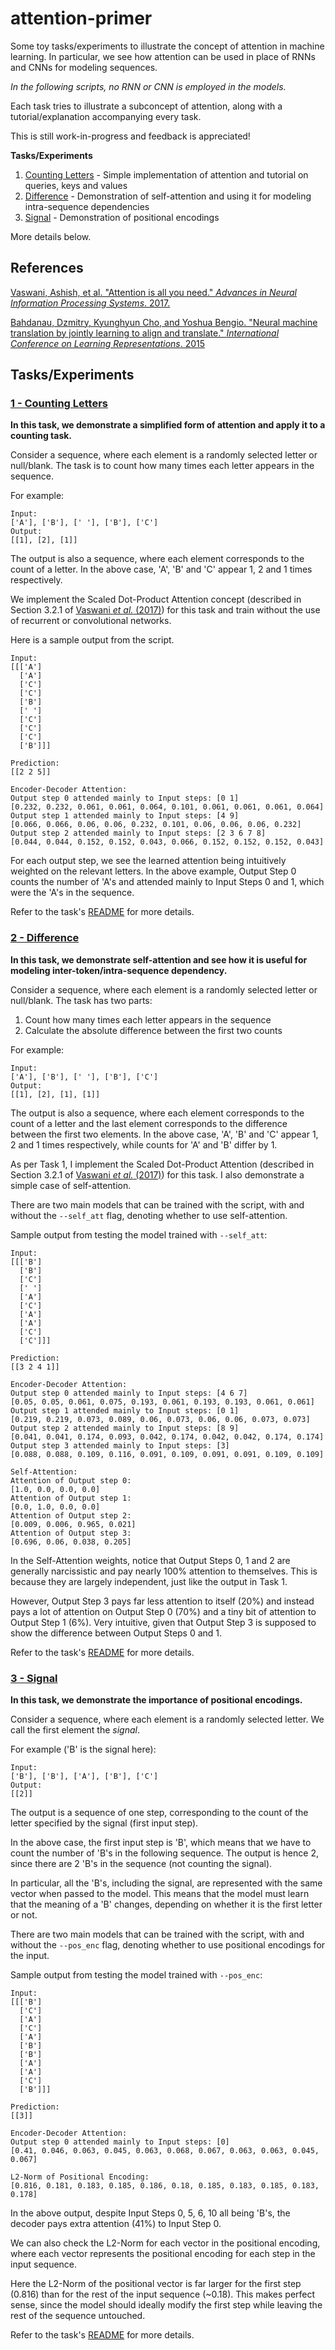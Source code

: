 # attention-primer

Some toy tasks/experiments to illustrate the concept of attention in machine learning. In particular, we see how attention can be used in place of RNNs and CNNs for modeling sequences. 

*In the following scripts, no RNN or CNN is employed in the models.*

Each task tries to illustrate a subconcept of attention, along with a tutorial/explanation accompanying every task.

This is still work-in-progress and feedback is appreciated!

**Tasks/Experiments**

1. [Counting Letters](https://github.com/greentfrapp/attention-primer/tree/master/1_counting-letters) - Simple implementation of attention and tutorial on queries, keys and values
2. [Difference](https://github.com/greentfrapp/attention-primer/tree/master/2_difference) - Demonstration of self-attention and using it for modeling intra-sequence dependencies
3. [Signal](https://github.com/greentfrapp/attention-primer/tree/master/3_signal) - Demonstration of positional encodings

More details below.

## References

[Vaswani, Ashish, et al. "Attention is all you need." *Advances in Neural Information Processing Systems*. 2017.](https://arxiv.org/abs/1706.03762)

[Bahdanau, Dzmitry, Kyunghyun Cho, and Yoshua Bengio. "Neural machine translation by jointly learning to align and translate." *International Conference on Learning Representations*. 2015](https://arxiv.org/abs/1409.0473)

## Tasks/Experiments


### [1 - Counting Letters](https://github.com/greentfrapp/attention-primer/tree/master/1_counting-letters)

**In this task, we demonstrate a simplified form of attention and apply it to a counting task.**

Consider a sequence, where each element is a randomly selected letter or null/blank. The task is to count how many times each letter appears in the sequence.

For example:

```
Input:
['A'], ['B'], [' '], ['B'], ['C']
Output:
[[1], [2], [1]]
```

The output is also a sequence, where each element corresponds to the count of a letter. In the above case, 'A', 'B' and 'C' appear 1, 2 and 1 times respectively.

We implement the Scaled Dot-Product Attention concept (described in Section 3.2.1 of [Vaswani *et al.* (2017)](https://arxiv.org/abs/1706.03762)) for this task and train without the use of recurrent or convolutional networks.

Here is a sample output from the script.

```
Input: 
[[['A']
  ['A']
  ['C']
  ['C']
  ['B']
  [' ']
  ['C']
  ['C']
  ['C']
  ['B']]]

Prediction: 
[[2 2 5]]

Encoder-Decoder Attention: 
Output step 0 attended mainly to Input steps: [0 1]
[0.232, 0.232, 0.061, 0.061, 0.064, 0.101, 0.061, 0.061, 0.061, 0.064]
Output step 1 attended mainly to Input steps: [4 9]
[0.066, 0.066, 0.06, 0.06, 0.232, 0.101, 0.06, 0.06, 0.06, 0.232]
Output step 2 attended mainly to Input steps: [2 3 6 7 8]
[0.044, 0.044, 0.152, 0.152, 0.043, 0.066, 0.152, 0.152, 0.152, 0.043]
```

For each output step, we see the learned attention being intuitively weighted on the relevant letters. In the above example, Output Step 0 counts the number of 'A's and attended mainly to Input Steps 0 and 1, which were the 'A's in the sequence.

Refer to the task's [README](https://github.com/greentfrapp/attention-primer/tree/master/1_counting-letters) for more details.

### [2 - Difference](https://github.com/greentfrapp/attention-primer/tree/master/2_difference)

**In this task, we demonstrate self-attention and see how it is useful for modeling inter-token/intra-sequence dependency.**

Consider a sequence, where each element is a randomly selected letter or null/blank. The task has two parts: 

1. Count how many times each letter appears in the sequence
2. Calculate the absolute difference between the first two counts

For example:

```
Input:
['A'], ['B'], [' '], ['B'], ['C']
Output:
[[1], [2], [1], [1]]
```

The output is also a sequence, where each element corresponds to the count of a letter and the last element corresponds to the difference between the first two elements. In the above case, 'A', 'B' and 'C' appear 1, 2 and 1 times respectively, while counts for 'A' and 'B' differ by 1.

As per Task 1, I implement the Scaled Dot-Product Attention (described in Section 3.2.1 of [Vaswani *et al.* (2017)](https://arxiv.org/abs/1706.03762)) for this task. I also demonstrate a simple case of self-attention.

There are two main models that can be trained with the script, with and without the `--self_att` flag, denoting whether to use self-attention.

Sample output from testing the model trained with `--self_att`:

```
Input: 
[[['B']
  ['B']
  ['C']
  [' ']
  ['A']
  ['C']
  ['A']
  ['A']
  ['C']
  ['C']]]

Prediction: 
[[3 2 4 1]]

Encoder-Decoder Attention: 
Output step 0 attended mainly to Input steps: [4 6 7]
[0.05, 0.05, 0.061, 0.075, 0.193, 0.061, 0.193, 0.193, 0.061, 0.061]
Output step 1 attended mainly to Input steps: [0 1]
[0.219, 0.219, 0.073, 0.089, 0.06, 0.073, 0.06, 0.06, 0.073, 0.073]
Output step 2 attended mainly to Input steps: [8 9]
[0.041, 0.041, 0.174, 0.093, 0.042, 0.174, 0.042, 0.042, 0.174, 0.174]
Output step 3 attended mainly to Input steps: [3]
[0.088, 0.088, 0.109, 0.116, 0.091, 0.109, 0.091, 0.091, 0.109, 0.109]

Self-Attention: 
Attention of Output step 0:
[1.0, 0.0, 0.0, 0.0]
Attention of Output step 1:
[0.0, 1.0, 0.0, 0.0]
Attention of Output step 2:
[0.009, 0.006, 0.965, 0.021]
Attention of Output step 3:
[0.696, 0.06, 0.038, 0.205]
```

In the Self-Attention weights, notice that Output Steps 0, 1 and 2 are generally narcissistic and pay nearly 100% attention to themselves. This is because they are largely independent, just like the output in Task 1.

However, Output Step 3 pays far less attention to itself (20%) and instead pays a lot of attention on Output Step 0 (70%) and a tiny bit of attention to Output Step 1 (6%). Very intuitive, given that Output Step 3 is supposed to show the difference between Output Steps 0 and 1.

Refer to the task's [README](https://github.com/greentfrapp/attention-primer/tree/master/2_difference) for more details.

### [3 - Signal](https://github.com/greentfrapp/attention-primer/tree/master/3_signal)

**In this task, we demonstrate the importance of positional encodings.**

Consider a sequence, where each element is a randomly selected letter. We call the first element the *signal*. 

For example ('B' is the signal here):

```
Input:
['B'], ['B'], ['A'], ['B'], ['C']
Output:
[[2]]
```

The output is a sequence of one step, corresponding to the count of the letter specified by the signal (first input step).

In the above case, the first input step is 'B', which means that we have to count the number of 'B's in the following sequence. The output is hence 2, since there are 2 'B's in the sequence (not counting the signal).

In particular, all the 'B's, including the signal, are represented with the same vector when passed to the model. This means that the model must learn that the meaning of a 'B' changes, depending on whether it is the first letter or not.

There are two main models that can be trained with the script, with and without the `--pos_enc` flag, denoting whether to use positional encodings for the input.

Sample output from testing the model trained with `--pos_enc`:

```
Input: 
[[['B']
  ['C']
  ['A']
  ['C']
  ['A']
  ['B']
  ['B']
  ['A']
  ['A']
  ['C']
  ['B']]]

Prediction: 
[[3]]

Encoder-Decoder Attention: 
Output step 0 attended mainly to Input steps: [0]
[0.41, 0.046, 0.063, 0.045, 0.063, 0.068, 0.067, 0.063, 0.063, 0.045, 0.067]

L2-Norm of Positional Encoding:
[0.816, 0.181, 0.183, 0.185, 0.186, 0.18, 0.185, 0.183, 0.185, 0.183, 0.178]
```

In the above output, despite Input Steps 0, 5, 6, 10 all being 'B's, the decoder pays extra attention (41%) to Input Step 0.

We can also check the L2-Norm for each vector in the positional encoding, where each vector represents the positional encoding for each step in the input sequence.

Here the L2-Norm of the positional vector is far larger for the first step (0.816) than for the rest of the input sequence (~0.18). This makes perfect sense, since the model should ideally modify the first step while leaving the rest of the sequence untouched.

Refer to the task's [README](https://github.com/greentfrapp/attention-primer/tree/master/3_signal) for more details.

